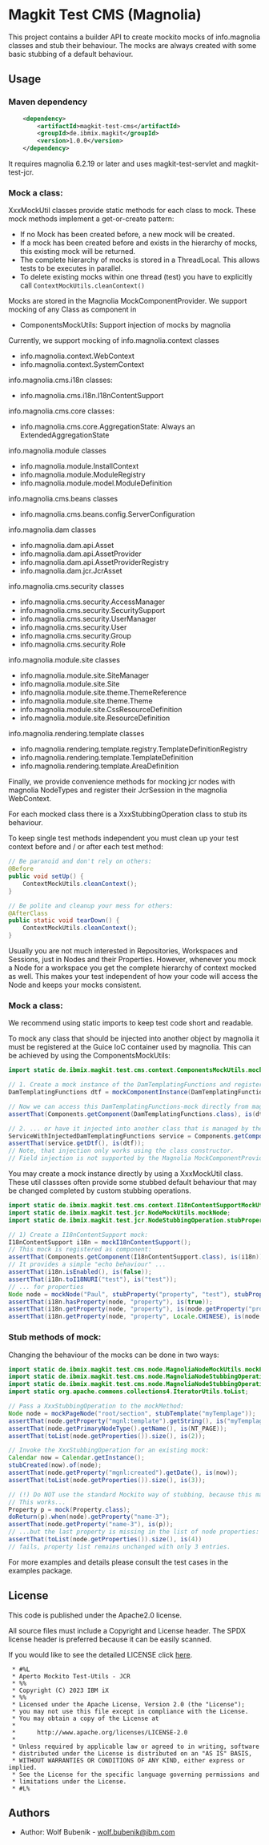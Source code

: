 # Magkit Test CMS (Magnolia)

This project contains a builder API to create mockito mocks of info.magnolia classes and stub their behaviour. 
The mocks are always created with some basic stubbing of a default behaviour.

## Usage
### Maven dependency
```xml
    <dependency>
        <artifactId>magkit-test-cms</artifactId>
        <groupId>de.ibmix.magkit</groupId>
        <version>1.0.0</version>
    </dependency>
```
It requires magnolia 6.2.19 or later and uses magkit-test-servlet and magkit-test-jcr. 

### Mock a class:
XxxMockUtil classes provide static methods for each class to mock. These mock methods implement a get-or-create pattern: 
- If no Mock has been created before, a new mock will be created.
- If a mock has been created before and exists in the hierarchy of mocks, this existing mock will be returned.
- The complete hierarchy of mocks is stored in a ThreadLocal. This allows tests to be executes in parallel.
- To delete existing mocks within one thread (test) you have to explicitly call ```ContextMockUtils.cleanContext()```

Mocks are stored in the Magnolia MockComponentProvider. We support mocking of any Class as component in
- ComponentsMockUtils: Support injection of mocks by magnolia

Currently, we support mocking of
info.magnolia.context classes
- info.magnolia.context.WebContext
- info.magnolia.context.SystemContext

info.magnolia.cms.i18n classes:
- info.magnolia.cms.i18n.I18nContentSupport

info.magnolia.cms.core classes:
- info.magnolia.cms.core.AggregationState: Always an ExtendedAggregationState

info.magnolia.module classes
- info.magnolia.module.InstallContext
- info.magnolia.module.ModuleRegistry
- info.magnolia.module.model.ModuleDefinition

info.magnolia.cms.beans classes
- info.magnolia.cms.beans.config.ServerConfiguration

info.magnolia.dam classes
- info.magnolia.dam.api.Asset
- info.magnolia.dam.api.AssetProvider
- info.magnolia.dam.api.AssetProviderRegistry
- info.magnolia.dam.jcr.JcrAsset

info.magnolia.cms.security classes
- info.magnolia.cms.security.AccessManager
- info.magnolia.cms.security.SecuritySupport
- info.magnolia.cms.security.UserManager
- info.magnolia.cms.security.User
- info.magnolia.cms.security.Group
- info.magnolia.cms.security.Role

info.magnolia.module.site classes
- info.magnolia.module.site.SiteManager
- info.magnolia.module.site.Site
- info.magnolia.module.site.theme.ThemeReference
- info.magnolia.module.site.theme.Theme
- info.magnolia.module.site.CssResourceDefinition
- info.magnolia.module.site.ResourceDefinition

info.magnolia.rendering.template classes
- info.magnolia.rendering.template.registry.TemplateDefinitionRegistry
- info.magnolia.rendering.template.TemplateDefinition
- info.magnolia.rendering.template.AreaDefinition

Finally, we provide convenience methods for mocking jcr nodes with magnolia NodeTypes and register their JcrSession in the magnolia WebContext.

For each mocked class there is a XxxStubbingOperation class to stub its behaviour.

To keep single test methods independent you must clean up your test context before and / or after each test method:
```java
// Be paranoid and don't rely on others:
@Before
public void setUp() {
    ContextMockUtils.cleanContext();
}

// Be polite and cleanup your mess for others:
@AfterClass
public static void tearDown() {
    ContextMockUtils.cleanContext();
}
```

Usually you are not much interested in Repositories, Workspaces and Sessions, just in Nodes and their Properties. However, whenever you mock a Node for a workspace you get the complete hierarchy of context mocked as well. This makes your test independent of how your code will access the Node and keeps your mocks consistent.

### Mock a class:
We recommend using static imports to keep test code short and readable.

To mock any class that should be injected into another object by magnolia it must be registered at the Guice IoC container used by magnolia. This can be achieved by using the ComponentsMockUtils:
```java
import static de.ibmix.magkit.test.cms.context.ComponentsMockUtils.mockComponentInstance;

// 1. Create a mock instance of the DamTemplatingFunctions and register it as Magnolia Component:
DamTemplatingFunctions dtf = mockComponentInstance(DamTemplatingFunctions.class);

// Now we can access this DamTemplatingFunctions-mock directly from magnolia Components ...
assertThat(Components.getComponent(DamTemplatingFunctions.class), is(dtf));

// 2. ... or have it injected into another class that is managed by the Magnolia Components:
ServiceWithInjectedDamTemplatingFunctions service = Components.getComponentProvider().newInstance(ServiceWithInjectedDamTemplatingFunctions.class);
assertThat(service.getDtf(), is(dtf));
// Note, that injection only works using the class constructor.
// Field injection is not supported by the Magnolia MockComponentProvider - the common base of both MockUtils.
```

You may create a mock instance directly by using a XxxMockUtil class. These util classses often provide some stubbed default behaviour that may be changed completed by custom stubbing operations.
```java
import static de.ibmix.magkit.test.cms.context.I18nContentSupportMockUtils.mockI18nContentSupport;
import static de.ibmix.magkit.test.jcr.NodeMockUtils.mockNode;
import static de.ibmix.magkit.test.jcr.NodeStubbingOperation.stubProperty;

// 1) Create a I18nContentSupport mock:
I18nContentSupport i18n = mockI18nContentSupport();
// This mock is registered as component:
assertThat(Components.getComponent(I18nContentSupport.class), is(i18n));
// It provides a simple "echo behaviour" ...
assertThat(i18n.isEnabled(), is(false));
assertThat(i18n.toI18NURI("test"), is("test"));
// ... for properties
Node node = mockNode("Paul", stubProperty("property", "test"), stubProperty("property_zh", "test-zh"));
assertThat(i18n.hasProperty(node, "property"), is(true));
assertThat(i18n.getProperty(node, "property"), is(node.getProperty("property")));
assertThat(i18n.getProperty(node, "property", Locale.CHINESE), is(node.getProperty("property_zh")));
```

### Stub methods of mock:
Changing the behaviour of the mocks can be done in two ways:

```java
import static de.ibmix.magkit.test.cms.node.MagnoliaNodeMockUtils.mockPageNode;
import static de.ibmix.magkit.test.cms.node.MagnoliaNodeStubbingOperation.stubCreated;
import static de.ibmix.magkit.test.cms.node.MagnoliaNodeStubbingOperation.stubTemplate;
import static org.apache.commons.collections4.IteratorUtils.toList;

// Pass a XxxStubbingOperation to the mockMethod:
Node node = mockPageNode("root/section", stubTemplate("myTemplage"));
assertThat(node.getProperty("mgnl:template").getString(), is("myTemplage"));
assertThat(node.getPrimaryNodeType().getName(), is(NT_PAGE));
assertThat(toList(node.getProperties()).size(), is(2));

// Invoke the XxxStubbingOperation for an existing mock:
Calendar now = Calendar.getInstance();
stubCreated(now).of(node);
assertThat(node.getProperty("mgnl:created").getDate(), is(now));
assertThat(toList(node.getProperties()).size(), is(3));

// (!) Do NOT use the standard Mockito way of stubbing, because this may result in inconsistent behaviour:
// This works...
Property p = mock(Property.class);
doReturn(p).when(node).getProperty("name-3");
assertThat(node.getProperty("name-3"), is(p));
// ...but the last property is missing in the list of node properties:
assertThat(toList(node.getProperties()).size(), is(4))
// fails, property list remains unchanged with only 3 entries.
```

For more examples and details please consult the test cases in the examples package.

## License

This code is published under the Apache2.0 license.

All source files must include a Copyright and License header. The SPDX license header is
preferred because it can be easily scanned.

If you would like to see the detailed LICENSE click [here](../LICENSE).

```text
 * #%L
 * Aperto Mockito Test-Utils - JCR
 * %%
 * Copyright (C) 2023 IBM iX
 * %%
 * Licensed under the Apache License, Version 2.0 (the "License");
 * you may not use this file except in compliance with the License.
 * You may obtain a copy of the License at
 *
 *      http://www.apache.org/licenses/LICENSE-2.0
 *
 * Unless required by applicable law or agreed to in writing, software
 * distributed under the License is distributed on an "AS IS" BASIS,
 * WITHOUT WARRANTIES OR CONDITIONS OF ANY KIND, either express or implied.
 * See the License for the specific language governing permissions and
 * limitations under the License.
 * #L%
```
## Authors

- Author: Wolf Bubenik - wolf.bubenik@ibm.com

